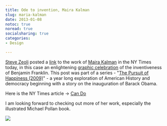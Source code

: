 ```yaml
---
title: Ode to invention, Maira Kalman
slug: maria-kalman
date: 2013-01-08
notoc: true
noread: true
socialsharing: true
categories: 
- Design

---
```

[Steve Zeoli][wordpress] posted a [link][blogs] to the work of [Maira Kalman][mairakalman] in the NY Times today, in this case an enlightening [graphic celebration][blogs] of the inventiveness of Benjamin Franklin. This post was part of a series - "[The Pursuit of Happiness (2009)][mairakalman 2]" - a year long exploration of American History and democracy beginning with a story on the inauguration of Barack Obama.

Here is the NY Times article -\> [Can Do][blogs]

I am looking forward to checking out more of her work, especially the illustrated Michael Pollan book.

[![][williampickup]][amazon]

[amazon]: http://www.amazon.com/Food-Rules-An-Eaters-Manual/dp/0143124102/ref=sr_1_2?sr=8-2&amp;ie=UTF8&amp;keywords=food%2Brules&amp;tag=slowlane-20&amp;qid=1414444231
[blogs]: http://kalman.blogs.nytimes.com/2009/07/30/can-do/
[mairakalman]: http://www.mairakalman.com/
[mairakalman 2]: http://www.mairakalman.com/books/adult/food-rules/#1
[williampickup]: https://williampickup.org/uploads/2014/02/frontpage-foodrules.jpg
[wordpress]: http://welcometosherwood.wordpress.com/2013/01/08/this-ode-to-invention/
